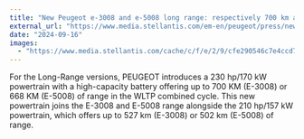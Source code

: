 ```yaml
---
title: "New Peugeot e-3008 and e-5008 long range: respectively 700 km and 668 km (WLTP cycle), the best electric ranges in the SUV market"
external_url: "https://www.media.stellantis.com/em-en/peugeot/press/new-peugeot-e-3008-and-e-5008-long-range-respectively-700km-and-668km-wltp-cycle-the-best-electric-ranges-in-the-suv-market"
date: "2024-09-16"
images:
  - "https://www.media.stellantis.com/cache/c/f/e/2/9/cfe290546c7e4ccd7082011cc8f1bc78a354080e.jpeg"
---
```


For the Long-Range versions, PEUGEOT introduces a 230 hp/170 kW powertrain with a high-capacity battery offering up to 700 KM (E-3008) or 668 KM (E-5008) of range in the WLTP combined cycle. This new powertrain joins the E-3008 and E-5008 range alongside the 210 hp/157 kW powertrain, which offers up to 527 km (E-3008) or 502 km (E-5008) of range.